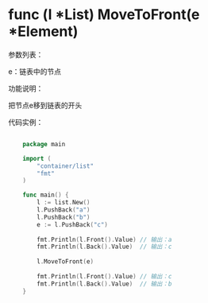 # func (l *List) MoveToFront(e *Element)

参数列表：

e：链表中的节点

功能说明：

把节点e移到链表的开头

代码实例：

```go

	package main

	import (
		"container/list"
		"fmt"
	)

	func main() {
		l := list.New()
		l.PushBack("a")
		l.PushBack("b")
		e := l.PushBack("c")
		
		fmt.Println(l.Front().Value) // 输出：a
		fmt.Println(l.Back().Value)  // 输出：c
		
		l.MoveToFront(e)
		
		fmt.Println(l.Front().Value) // 输出：c
		fmt.Println(l.Back().Value)  // 输出：b
	}

```